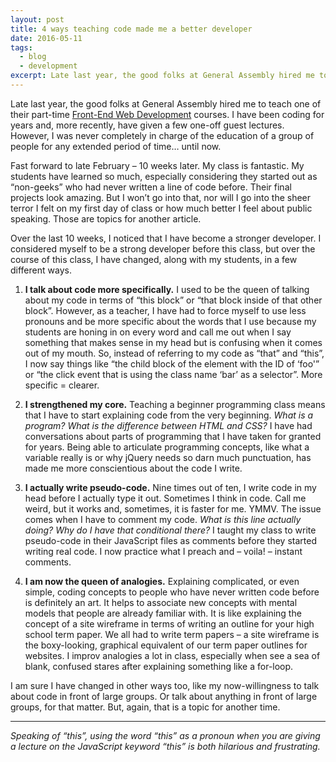 ```yaml
---
layout: post
title: 4 ways teaching code made me a better developer
date: 2016-05-11
tags:
  - blog
  - development
excerpt: Late last year, the good folks at General Assembly hired me to teach.
---
```


Late last year, the good folks at General Assembly hired me to teach one of their part-time [Front-End Web Development](https://generalassemb.ly/education/front-end-web-development/washington-dc) courses.  I have been coding for years and, more recently, have given a few one-off guest lectures.  However, I was never completely in charge of the education of a group of people for any extended period of time… until now.

Fast forward to late February – 10 weeks later.  My class is fantastic.  My students have learned so much, especially considering they started out as “non-geeks” who had never written a line of code before.  Their final projects look amazing.  But I won’t go into that, nor will I go into the sheer terror I felt on my first day of class or how much better I feel about public speaking.  Those are topics for another article.

Over the last 10 weeks, I noticed that I have become a stronger developer.  I considered myself to be a strong developer before this class, but over the course of this class, I have changed, along with my students, in a few different ways.

1. __I talk about code more specifically.__ I used to be the queen of talking about my code in terms of “this block” or “that block inside of that other block”.  However, as a teacher, I have had to force myself to use less pronouns and be more specific about the words that I use because my students are honing in on every word and call me out when I say something that makes sense in my head but is confusing when it comes out of my mouth.  So, instead of referring to my code as “that” and “this”, I now say things like “the child block of the element with the ID of ‘foo'” or “the click event that is using the class name ‘bar’ as a selector”.  More specific = clearer.

2. __I strengthened my core.__  Teaching a beginner programming class means that I have to start explaining code from the very beginning.  _What is a program?  What is the difference between HTML and CSS?_  I have had conversations about parts of programming that I have taken for granted for years.  Being able to articulate programming concepts, like what a variable really is or why jQuery needs so darn much punctuation, has made me more conscientious about the code I write.

3. __I actually write pseudo-code.__ Nine times out of ten, I write code in my head before I actually type it out.  Sometimes I think in code.  Call me weird, but it works and, sometimes, it is faster for me.  YMMV.  The issue comes when I have to comment my code.  _What is this line actually doing?  Why do I have that conditional there?_  I taught my class to write pseudo-code in their JavaScript files as comments before they started writing real code.  I now practice what I preach and – voila! – instant comments.

4. __I am now the queen of analogies.__  Explaining complicated, or even simple, coding concepts to people who have never written code before is definitely an art.  It helps to associate new concepts with mental models that people are already familiar with.  It is like explaining the concept of a site wireframe in terms of writing an outline for your high school term paper.  We all had to write term papers – a site wireframe is the boxy-looking, graphical equivalent of our term paper outlines for websites.  I improv analogies a lot in class, especially when see a sea of blank, confused stares after explaining something like a for-loop.

I am sure I have changed in other ways too, like my now-willingness to talk about code in front of large groups.  Or talk about anything in front of large groups, for that matter.  But, again, that is a topic for another time.

---

_Speaking of “this”, using the word “this” as a pronoun when you are giving a lecture on the JavaScript keyword “this” is both hilarious and frustrating._
